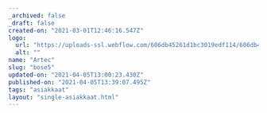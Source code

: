 ```yaml
---
_archived: false
_draft: false
created-on: "2021-03-01T12:46:16.547Z"
logo:
  url: "https://uploads-ssl.webflow.com/606db45261d1bc3019edf114/606db45261d1bcf66bedf1b7_artech.png"
  alt: ""
name: "Artec"
slug: "bose5"
updated-on: "2021-04-05T13:00:23.430Z"
published-on: "2021-04-05T13:39:07.495Z"
tags: "asiakkaat"
layout: "single-asiakkaat.html"
---
```



